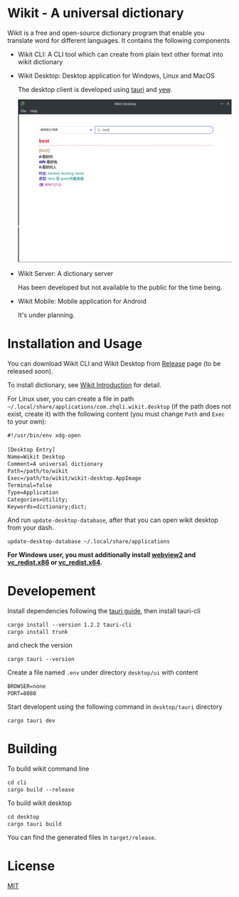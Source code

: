 # Wikit - A universal dictionary

Wikit is a free and open-source dictionary program that enable you translate word for different
languages. It contains the following components

- Wikit CLI: A CLI tool which can create from plain text other format into wikit dictionary

- Wikit Desktop: Desktop application for Windows, Linux and MacOS

    The desktop client is developed using [tauri](https://tauri.studio/en/) and [yew](https://yew.rs/).

    ![wikit main screen](./docs/imgs/wikit-main-screen.png "wikit main screen")

- Wikit Server: A dictionary server

    Has been developed but not available to the public for the time being.

- Wikit Mobile: Mobile application for Android

    It's under planning.

# Installation and Usage

You can download Wikit CLI and Wikit Desktop from [Release](https://github.com/ikey4u/wikit/releases) page (to be released soon).

To install dictionary, see [Wikit Introduction](https://github.com/ikey4u/wikit/wiki) for detail.

For Linux user, you can create a file in path `~/.local/share/applications/com.zhqli.wikit.desktop`
(if the path does not exist, create it) with the following content (you must change `Path` and  `Exec` to your own):

    #!/usr/bin/env xdg-open

    [Desktop Entry]
    Name=Wikit Desktop
    Comment=A universal dictionary
    Path=/path/to/wikit
    Exec=/path/to/wikit/wikit-desktop.AppImage 
    Terminal=false
    Type=Application
    Categories=Utility;
    Keywords=dictionary;dict;

And run `update-desktop-database`, after that you can open wikit desktop from your dash.

    update-desktop-database ~/.local/share/applications

**For Windows user, you must additionally install [webview2](https://developer.microsoft.com/en-us/microsoft-edge/webview2/#download-section) and [vc_redist.x86](https://aka.ms/vs/17/release/vc_redist.x86.exe) or [vc_redist.x64](https://aka.ms/vs/17/release/vc_redist.x64.exe).**

# Developement

Install dependencies following the [tauri guide](https://tauri.app/v1/guides/getting-started/prerequisites/), then install tauri-cli

    cargo install --version 1.2.2 tauri-cli
    cargo install trunk

and check the version

    cargo tauri --version

Create a file named `.env` under directory `desktop/ui` with content

    BROWSER=none
    PORT=8080

Start developent using the following command in `desktop/tauri` directory

    cargo tauri dev

# Building

To build wikit command line

    cd cli
    cargo build --release

To build wikit desktop

    cd desktop
    cargo tauri build

You can find the generated files in `target/release`.

# License

[MIT](./LICENSE)

